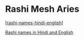 # Rashi Mesh Aries

[[rashi-names-hindi-english]]

[Rashi names in Hindi and English](rashi-zodiac-signs/../rashi-names-hindi-english.md)

[//begin]: # "Autogenerated link references for markdown compatibility"
[rashi-names-hindi-english]: rashi-names-hindi-english.md "Rashi Names Hindi English"
[//end]: # "Autogenerated link references"